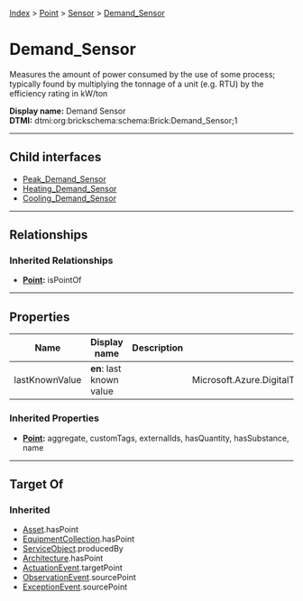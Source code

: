 [Index](../../../index.md) > [Point](../../Point.md) > [Sensor](../Sensor.md) > [Demand_Sensor](#)
# Demand_Sensor

Measures the amount of power consumed by the use of some process; typically found by multiplying the tonnage of a unit (e.g. RTU) by the efficiency rating in kW/ton


**Display name:** Demand Sensor<br />
**DTMI:** dtmi:org:brickschema:schema:Brick:Demand_Sensor;1

---

## Child interfaces
* [Peak_Demand_Sensor](Peak_Demand_Sensor.md)
* [Heating_Demand_Sensor](Heating_Demand_Sensor/Heating_Demand_Sensor.md)
* [Cooling_Demand_Sensor](Cooling_Demand_Sensor/Cooling_Demand_Sensor.md)

---

## Relationships

### Inherited Relationships
* **[Point](../../Point.md):** isPointOf

---

## Properties

|Name|Display name|Description|Schema|Writable|
|-|-|-|-|-|
|lastKnownValue|**en**: last known value||Microsoft.Azure.DigitalTwins.Parser.Models.DTObjectInfo|True|
### Inherited Properties
* **[Point](../../Point.md):** aggregate, customTags, externalIds, hasQuantity, hasSubstance, name

---

## Target Of
### Inherited
* [Asset](../../../Asset/Asset.md).hasPoint
* [EquipmentCollection](../../../Collection/EquipmentCollection.md).hasPoint
* [ServiceObject](../../../Information/ServiceObject/ServiceObject.md).producedBy
* [Architecture](../../../Space/Architecture/Architecture.md).hasPoint
* [ActuationEvent](../../../Event/PointEvent/ActuationEvent.md).targetPoint
* [ObservationEvent](../../../Event/PointEvent/ObservationEvent.md).sourcePoint
* [ExceptionEvent](../../../Event/PointEvent/ExceptionEvent.md).sourcePoint
